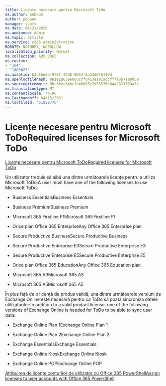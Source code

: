 ```yaml
---
title: Licențe necesare pentru Microsoft ToDo
ms.author: pebaum
author: pebaum
manager: scotv
ms.date: 04/21/2020
ms.audience: Admin
ms.topic: article
ms.service: o365-administration
ROBOTS: NOINDEX, NOFOLLOW
localization_priority: Normal
ms.collection: Adm_O365
ms.custom:
- "164"
- "1600027"
ms.assetid: b2cf6d0a-9f01-49d8-8653-6a3366f6119d
ms.openlocfilehash: 981e2a639e886cffc453e1a1accff7f8a71a0959
ms.sourcegitcommit: 8bc60ec34bc1e40685e3976576e04a2623f63a7c
ms.translationtype: MT
ms.contentlocale: ro-RO
ms.lasthandoff: 04/15/2021
ms.locfileid: "51828776"
---
```

# <a name="required-licenses-for-microsoft-todo"></a><span data-ttu-id="ab21e-102">Licențe necesare pentru Microsoft ToDo</span><span class="sxs-lookup"><span data-stu-id="ab21e-102">Required licenses for Microsoft ToDo</span></span>

[<span data-ttu-id="ab21e-103">Licențe necesare pentru Microsoft ToDo</span><span class="sxs-lookup"><span data-stu-id="ab21e-103">Required licenses for Microsoft ToDo</span></span>](https://support.office.com/article/381e9d1b-c500-49b5-973e-890fd86528d7.aspx)
  
<span data-ttu-id="ab21e-104">Un utilizator trebuie să aibă una dintre următoarele licențe pentru a utiliza Microsoft ToDo:</span><span class="sxs-lookup"><span data-stu-id="ab21e-104">A user must have one of the following licenses to use Microsoft ToDo:</span></span>
  
- <span data-ttu-id="ab21e-105">Business Essentials</span><span class="sxs-lookup"><span data-stu-id="ab21e-105">Business Essentials</span></span>

- <span data-ttu-id="ab21e-106">Business Premium</span><span class="sxs-lookup"><span data-stu-id="ab21e-106">Business Premium</span></span>

- <span data-ttu-id="ab21e-107">Microsoft 365 Firstline F1</span><span class="sxs-lookup"><span data-stu-id="ab21e-107">Microsoft 365 Firstline F1</span></span>

- <span data-ttu-id="ab21e-108">Orice plan Office 365 Enterprise</span><span class="sxs-lookup"><span data-stu-id="ab21e-108">Any Office 365 Enterprise plan</span></span>

- <span data-ttu-id="ab21e-109">Secure Productive Business</span><span class="sxs-lookup"><span data-stu-id="ab21e-109">Secure Productive Business</span></span>

- <span data-ttu-id="ab21e-110">Secure Productive Enterprise E3</span><span class="sxs-lookup"><span data-stu-id="ab21e-110">Secure Productive Enterprise E3</span></span>

- <span data-ttu-id="ab21e-111">Secure Productive Enterprise E5</span><span class="sxs-lookup"><span data-stu-id="ab21e-111">Secure Productive Enterprise E5</span></span>

- <span data-ttu-id="ab21e-112">Orice plan Office 365 Education</span><span class="sxs-lookup"><span data-stu-id="ab21e-112">Any Office 365 Education plan</span></span>

- <span data-ttu-id="ab21e-113">Microsoft 365 A3</span><span class="sxs-lookup"><span data-stu-id="ab21e-113">Microsoft 365 A3</span></span>

- <span data-ttu-id="ab21e-114">Microsoft 365 A5</span><span class="sxs-lookup"><span data-stu-id="ab21e-114">Microsoft 365 A5</span></span>

<span data-ttu-id="ab21e-115">În plus față de o licență de produs validă, una dintre următoarele versiuni de Exchange Online este necesară pentru ca ToDo să poată sincroniza datele utilizatorilor:</span><span class="sxs-lookup"><span data-stu-id="ab21e-115">In addition to a valid product license, one of the following versions of Exchange Online is needed for ToDo to be able to sync user data:</span></span>
  
- <span data-ttu-id="ab21e-116">Exchange Online Plan 1</span><span class="sxs-lookup"><span data-stu-id="ab21e-116">Exchange Online Plan 1</span></span>

- <span data-ttu-id="ab21e-117">Exchange Online Plan 2</span><span class="sxs-lookup"><span data-stu-id="ab21e-117">Exchange Online Plan 2</span></span>

- <span data-ttu-id="ab21e-118">Exchange Essentials</span><span class="sxs-lookup"><span data-stu-id="ab21e-118">Exchange Essentials</span></span>

- <span data-ttu-id="ab21e-119">Exchange Online Kiosk</span><span class="sxs-lookup"><span data-stu-id="ab21e-119">Exchange Online Kiosk</span></span>

- <span data-ttu-id="ab21e-120">Exchange Online POP</span><span class="sxs-lookup"><span data-stu-id="ab21e-120">Exchange Online POP</span></span>

[<span data-ttu-id="ab21e-121">Atribuirea de licențe conturilor de utilizator cu Office 365 PowerShell</span><span class="sxs-lookup"><span data-stu-id="ab21e-121">Assign licenses to user accounts with Office 365 PowerShell</span></span>](https://docs.microsoft.com/office365/enterprise/powershell/assign-licenses-to-user-accounts-with-office-365-powershell )
  